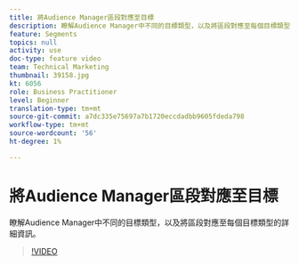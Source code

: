 ```yaml
---
title: 將Audience Manager區段對應至目標
description: 瞭解Audience Manager中不同的目標類型，以及將區段對應至每個目標類型的詳細資訊。
feature: Segments
topics: null
activity: use
doc-type: feature video
team: Technical Marketing
thumbnail: 39158.jpg
kt: 6056
role: Business Practitioner
level: Beginner
translation-type: tm+mt
source-git-commit: a7dc335e75697a7b1720eccdadbb9605fdeda798
workflow-type: tm+mt
source-wordcount: '56'
ht-degree: 1%

---
```



# 將Audience Manager區段對應至目標

瞭解Audience Manager中不同的目標類型，以及將區段對應至每個目標類型的詳細資訊。

>[!VIDEO](https://video.tv.adobe.com/v/39158/?quality=12&learn=on)
